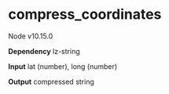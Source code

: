 # compress_coordinates

Node v10.15.0

**Dependency**
 lz-string

**Input**
lat (number),
long (number)

**Output**
compressed string
